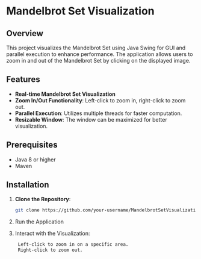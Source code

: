 # Mandelbrot Set Visualization

## Overview
This project visualizes the Mandelbrot Set using Java Swing for GUI and parallel execution to enhance performance. The application allows users to zoom in and out of the Mandelbrot Set by clicking on the displayed image.

## Features
- **Real-time Mandelbrot Set Visualization**
- **Zoom In/Out Functionality**: Left-click to zoom in, right-click to zoom out.
- **Parallel Execution**: Utilizes multiple threads for faster computation.
- **Resizable Window**: The window can be maximized for better visualization.

## Prerequisites
- Java 8 or higher
- Maven

## Installation
1. **Clone the Repository**:
   ```sh
   git clone https://github.com/your-username/MandelbrotSetVisualization.git
   
2. Run the Application

4. Interact with the Visualization:
   ```sh
    Left-click to zoom in on a specific area.
    Right-click to zoom out.
